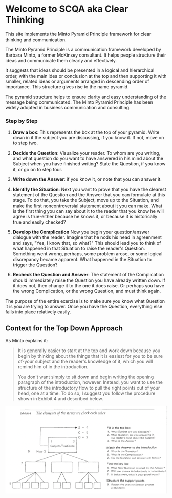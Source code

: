 # Welcome to SCQA aka Clear Thinking

This site implements the Minto Pyramid Principle framework for clear thinking and communication.

The Minto Pyramid Principle is a communication framework developed by Barbara Minto, a former McKinsey consultant. It helps people structure their ideas and communicate them clearly and effectively.

It suggests that ideas should be presented in a logical and hierarchical order, with the main idea or conclusion at the top and then supporting it with smaller, related ideas or arguments arranged in descending order of importance. This structure gives rise to the name pyramid.

The pyramid structure helps to ensure clarity and easy understanding of the message being communicated. The Minto Pyramid Principle has been widely adopted in business communication and consulting.

### Step by Step

1. **Draw a box**: This represents the box at the top of your pyramid. Write down in it the subject you are discussing, if you know it. If not, move on to step two.

2. **Decide the Question**: Visualize your reader. To whom are you writing, and what question do you want to have answered in his mind about the Subject when you have finished writing? State the Question, if you know it, or go on to step four.

3. **Write down the Answer**: if you know it, or note that you can answer it.

4. **Identify the Situation**: Next you want to prove that you have the clearest statement of the Question and the Answer that you can formulate at this stage. To do that, you take the Subject, move up to the Situation, and make the first noncontroversial statement about it you can make. What is the first thing you can say about it to the reader that you know he will agree is true-either because he knows it, or because it is historically true and easily checked?

5. **Develop the Complication** Now you begin your question/answer dialogue with the reader. Imagine that he nods his head in agreenment and says, "Yes, I know that, so what?" This should lead you to think of what happened in that Situation to raise the reader's Question. Something went wrong, perhaps, some problem arose, or some logical discrepancy became apparent. What happened in the Situation to trigger the Question?

6. **Recheck the Question and Answer**: The statement of the Complication should immediately raise the Question you have already written down. If it does not, then change it to the one it does raise. Or perhaps you have the wrong Complication, or the wrong Question, and must think again.

The purpose of the entire exercise is to make sure you know what Question it is you are trying to answer. Once you have the Question, everything else falls into place relatively easily.

## Context for the Top Down Approach

As Minto explains it:

> It is generally easier to start at the top and work down because you begin by thinking about the things that it is easiest for you to be sure of-your subject and the reader's knowledge of it, which you will remind him of in the introduction.
> 
> You don't want simply to sit down and begin writing the opening paragraph of the introduction, however. Instead, you want to use the structure of the introductory flow to pull the right points out of your head, one at a time. To do so, I suggest you follow the procedure shown in Exhibit 4 and described below.

![](/img/pyramid-process-top-down.png)

